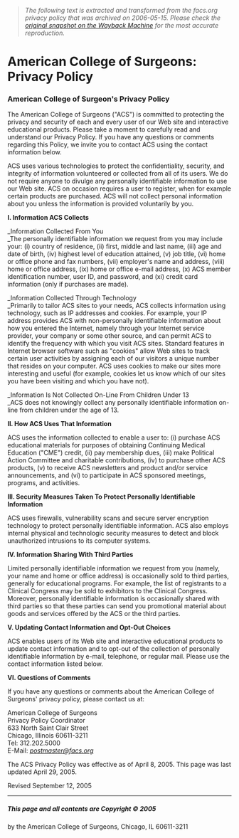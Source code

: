 > *The following text is extracted and transformed from the facs.org privacy policy that was archived on 2006-05-15. Please check the [original snapshot on the Wayback Machine](https://web.archive.org/web/20060515193137id_/http%3A//www.facs.org/privacy.html) for the most accurate reproduction.*

# American College of Surgeons: Privacy Policy

  


### American College of Surgeon's Privacy Policy

The American College of Surgeons ("ACS") is committed to protecting the privacy and security of each and every user of our Web site and interactive educational products. Please take a moment to carefully read and understand our Privacy Policy. If you have any questions or comments regarding this Policy, we invite you to contact ACS using the contact information below.

ACS uses various technologies to protect the confidentiality, security, and integrity of information volunteered or collected from all of its users. We do not require anyone to divulge any personally identifiable information to use our Web site. ACS on occasion requires a user to register, when for example certain products are purchased. ACS will not collect personal information about you unless the information is provided voluntarily by you.

**I. Information ACS Collects**

_Information Collected From You  
_The personally identifiable information we request from you may include your: (i) country of residence, (ii) first, middle and last name, (iii) age and date of birth, (iv) highest level of education attained, (v) job title, (vi) home or office phone and fax numbers, (vii) employer's name and address, (viii) home or office address, (ix) home or office e-mail address, (x) ACS member identification number, user ID, and password, and (xi) credit card information (only if purchases are made).

_Information Collected Through Technology  
_Primarily to tailor ACS sites to your needs, ACS collects information using technology, such as IP addresses and cookies. For example, your IP address provides ACS with non-personally identifiable information about how you entered the Internet, namely through your Internet service provider, your company or some other source, and can permit ACS to identify the frequency with which you visit ACS sites. Standard features in Internet browser software such as "cookies" allow Web sites to track certain user activities by assigning each of our visitors a unique number that resides on your computer. ACS uses cookies to make our sites more interesting and useful (for example, cookies let us know which of our sites you have been visiting and which you have not). 

_Information Is Not Collected On-Line From Children Under 13  
_ACS does not knowingly collect any personally identifiable information on-line from children under the age of 13.

**II. How ACS Uses That Information**

ACS uses the information collected to enable a user to: (i) purchase ACS educational materials for purposes of obtaining Continuing Medical Education ("CME") credit, (ii) pay membership dues, (iii) make Political Action Committee and charitable contributions, (iv) to purchase other ACS products, (v) to receive ACS newsletters and product and/or service announcements, and (vi) to participate in ACS sponsored meetings, programs, and activities.

**III. Security Measures Taken To Protect Personally Identifiable Information**

ACS uses firewalls, vulnerability scans and secure server encryption technology to protect personally identifiable information. ACS also employs internal physical and technologic security measures to detect and block unauthorized intrusions to its computer systems.

**IV. Information Sharing With Third Parties**

Limited personally identifiable information we request from you (namely, your name and home or office address) is occasionally sold to third parties, generally for educational programs. For example, the list of registrants to a Clinical Congress may be sold to exhibitors to the Clinical Congress. Moreover, personally identifiable information is occasionally shared with third parties so that these parties can send you promotional material about goods and services offered by the ACS or the third parties. 

**V. Updating Contact Information and Opt-Out Choices**

ACS enables users of its Web site and interactive educational products to update contact information and to opt-out of the collection of personally identifiable information by e-mail, telephone, or regular mail. Please use the contact information listed below. 

**VI. Questions of Comments**

If you have any questions or comments about the American College of Surgeons' privacy policy, please contact us at:

American College of Surgeons  
Privacy Policy Coordinator  
633 North Saint Clair Street  
Chicago, Illinois 60611-3211  
Tel: 312.202.5000  
E-Mail: [_postmaster@facs.org_](mailto:postmaster@facs.org)  


The ACS Privacy Policy was effective as of April 8, 2005. This page was last updated April 29, 2005.

Revised September 12, 2005

* * *

##### This page and all contents are Copyright © 2005  
by the American College of Surgeons, Chicago, IL 60611-3211
